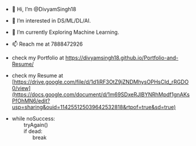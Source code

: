 - 👋 Hi, I’m @DivyamSingh18
- 👀 I’m interested in DS/ML/DL/AI.
- 🌱 I’m currently Exploring Machine Learning.
- 📫 Reach me at 7888472926
- check my Portfolio at https://divyamsingh18.github.io/Portfolio-and-Resume/
- check my Resume at [https://drive.google.com/file/d/1d1iRF3OtZ9jZNDMhysOPHsCId_rRGDO0/view](https://docs.google.com/document/d/1m69SDxeRJlBYNRhMpdf1gnAKsPfOhMN6/edit?usp=sharing&ouid=114255125039642532818&rtpof=true&sd=true)

- while noSuccess: \
   &nbsp;&nbsp;&nbsp;&nbsp;&nbsp;&nbsp;&nbsp; tryAgain() \
   &nbsp;&nbsp;&nbsp;&nbsp;&nbsp;&nbsp;&nbsp; if dead:  \
   &nbsp; &nbsp; &nbsp;&nbsp;&nbsp;&nbsp;&nbsp;&nbsp;&nbsp;&nbsp;&nbsp;   break 


<!---
DivyamSingh18/DivyamSingh18 is a ✨ special ✨ repository because its `README.md` (this file) appears on your GitHub profile.
You can click the Preview link to take a look at your changes.
--->
